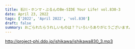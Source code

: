 ```yaml
---
title: 石川・ホンマ・ぶるんのBe-SIDE Your Life! vol.830-3
date: April 23, 2022
tags: ['2022', 'April 2022', 'vol.830']
draft: false
summary: おごられたらうれしいものは？？いろいろありがとうございます。
---
```


http://project-phi.ddo.jp/ishikawa/ishikawa830_3.mp3